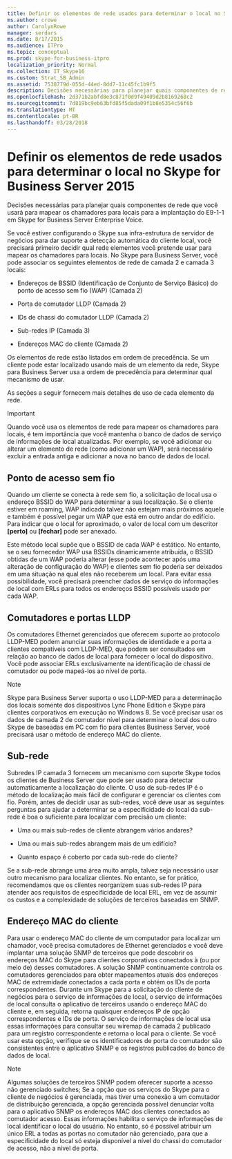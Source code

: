 ```yaml
---
title: Definir os elementos de rede usados para determinar o local no Skype for Business Server 2015
ms.author: crowe
author: CarolynRowe
manager: serdars
ms.date: 8/17/2015
ms.audience: ITPro
ms.topic: conceptual
ms.prod: skype-for-business-itpro
localization_priority: Normal
ms.collection: IT_Skype16
ms.custom: Strat_SB_Admin
ms.assetid: 7538779d-055d-44ed-8dd7-11c45fc1b9f5
description: Decisões necessárias para planejar quais componentes de rede que você usará para mapear os chamadores para locais para a implantação do E9-1-1 em Skype for Business Server Enterprise Voice.
ms.openlocfilehash: 2d371b2abfd8e3c871f0d9f49409d2b8169268c2
ms.sourcegitcommit: 7d819bc9eb63bfd85f5dada09f1b8e5354c56f6b
ms.translationtype: MT
ms.contentlocale: pt-BR
ms.lasthandoff: 03/28/2018
---
```

# <a name="define-the-network-elements-used-to-determine-location-in-skype-for-business-server-2015"></a>Definir os elementos de rede usados para determinar o local no Skype for Business Server 2015
 
Decisões necessárias para planejar quais componentes de rede que você usará para mapear os chamadores para locais para a implantação do E9-1-1 em Skype for Business Server Enterprise Voice.
  
Se você estiver configurando o Skype sua infra-estrutura de servidor de negócios para dar suporte a detecção automática do cliente local, você precisará primeiro decidir qual rede elementos você pretende usar para mapear os chamadores para locais. No Skype para Business Server, você pode associar os seguintes elementos de rede de camada 2 e camada 3 locais:
  
- Endereços de BSSID (Identificação de Conjunto de Serviço Básico) do ponto de acesso sem fio (WAP) (Camada 2)
    
- Porta de comutador LLDP (Camada 2)
    
- IDs de chassi do comutador LLDP (Camada 2)
    
- Sub-redes IP (Camada 3)
    
- Endereços MAC do cliente (Camada 2)
    
Os elementos de rede estão listados em ordem de precedência. Se um cliente pode estar localizado usando mais de um elemento da rede, Skype para Business Server usa a ordem de precedência para determinar qual mecanismo de usar. 
  
As seções a seguir fornecem mais detalhes de uso de cada elemento da rede.
  
> [!IMPORTANT]
> Quando você usa os elementos de rede para mapear os chamadores para locais, é tem importância que você mantenha o banco de dados de serviço de informações de local atualizadas. Por exemplo, se você adicionar ou alterar um elemento de rede (como adicionar um WAP), será necessário excluir a entrada antiga e adicionar a nova no banco de dados de local. 
  
## <a name="wireless-access-point"></a>Ponto de acesso sem fio

Quando um cliente se conecta à rede sem fio, a solicitação de local usa o endereço BSSID do WAP para determinar a sua localização. Se o cliente estiver em roaming, WAP indicado talvez não estejam mais próximos aquele e também é possível pegar um WAP que está em outro andar do edifício. Para indicar que o local for aproximado, o valor de local com um descritor **[perto]** ou **[fechar]** pode ser anexado.
  
Este método local supõe que o BSSID de cada WAP é estático. No entanto, se o seu fornecedor WAP usa BSSIDs dinamicamente atribuída, o BSSID obtidas de um WAP poderia alterar (esse pode acontecer após uma alteração de configuração do WAP) e clientes sem fio poderia ser deixados em uma situação na qual eles não receberem um local. Para evitar essa possibilidade, você precisará preencher dados de serviço do informações de local com ERLs para todos os endereços BSSID possíveis usado por cada WAP. 
  
## <a name="lldp-ports-and-switches"></a>Comutadores e portas LLDP

Os comutadores Ethernet gerenciados que oferecem suporte ao protocolo LLDP-MED podem anunciar suas informações de identidade e a porta a clientes compatíveis com LLDP-MED, que podem ser consultados em relação ao banco de dados de local para fornecer o local do dispositivo. Você pode associar ERLs exclusivamente na identificação de chassi de comutador ou pode mapeá-los ao nível de porta.
  
> [!NOTE]
> Skype para Business Server suporta o uso LLDP-MED para a determinação dos locais somente dos dispositivos Lync Phone Edition e Skype para clientes corporativos em execução no Windows 8. Se você precisar usar os dados de camada 2 de comutador nível para determinar o local dos outro Skype de baseadas em PC com fio para clientes Business Server, você precisará usar o método de endereço MAC do cliente. 
  
## <a name="subnet"></a>Sub-rede

Subredes IP camada 3 fornecem um mecanismo com suporte Skype todos os clientes de Business Server que pode ser usado para detectar automaticamente a localização do cliente. O uso de sub-redes IP é o método de localização mais fácil de configurar e gerenciar os clientes com fio. Porém, antes de decidir usar as sub-redes, você deve usar as seguintes perguntas para ajudar a determinar se a especificidade do local da sub-rede é boa o suficiente para localizar com precisão um cliente:
  
- Uma ou mais sub-redes de cliente abrangem vários andares?
    
- Uma ou mais sub-redes abrangem mais de um edifício?
    
- Quanto espaço é coberto por cada sub-rede do cliente?
    
Se a sub-rede abrange uma área muito ampla, talvez seja necessário usar outro mecanismo para localizar clientes. No entanto, se for prático, recomendamos que os clientes reorganizem suas sub-redes IP para atender aos requisitos de especificidade de local ERL, em vez de assumir os custos e a complexidade de soluções de terceiros baseadas em SNMP.
  
## <a name="client-mac-address"></a>Endereço MAC do cliente

Para usar o endereço MAC do cliente de um computador para localizar um chamador, você precisa comutadores de Ethernet gerenciados e você deve implantar uma solução SNMP de terceiros que pode descobrir os endereços MAC do Skype para clientes corporativos conectados à (ou por meio de) desses comutadores. A solução SNMP continuamente controla os comutadores gerenciados para obter mapeamentos atuais dos endereços MAC de extremidade conectados a cada porta e obtém os IDs de porta correspondentes. Durante um Skype para a solicitação do cliente de negócios para o serviço de informações de local, o serviço de informações de local consulta o aplicativo de terceiros usando o endereço MAC do cliente e, em seguida, retorna quaisquer endereços IP de opção correspondentes e IDs de porta. O serviço de informações de local usa essas informações para consultar seu wiremap de camada 2 publicado para um registro correspondente e retorna o local para o cliente. Se você usar esta opção, verifique se os identificadores de porta do comutador são consistentes entre o aplicativo SNMP e os registros publicados do banco de dados de local.
  
> [!NOTE]
> Algumas soluções de terceiros SNMP podem oferecer suporte a acesso não gerenciado switches; Se a opção que os serviços do Skype para o cliente de negócios é gerenciada, mas tiver uma conexão a um comutador de distribuição gerenciada, a opção gerenciada possível denunciar volta para o aplicativo SNMP os endereços MAC dos clientes conectados ao comutador acesso. Essas informações habilita o serviço de informações de local identificar o local do usuário. No entanto, só é possível atribuir um único ERL a todas as portas no comutador não gerenciado, para que a especificidade do local só esteja disponível a nível do chassi do comutador de acesso, não a nível de porta. 
  

